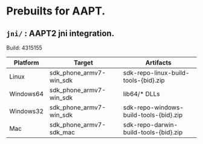 # Prebuilts for AAPT.

## `jni/` : AAPT2 jni integration.

Build: 4315155

|  Platform  |          Target          |                Artifacts                |
| ---------- | ------------------------ | --------------------------------------- |
| Linux      | sdk_phone_armv7-win_sdk  | sdk-repo-linux-build-tools-{bid}.zip    |
| Windows64  | sdk_phone_armv7-win_sdk  | lib64/* DLLs                            |
| Windows32  | sdk_phone_armv7-win_sdk  | sdk-repo-windows-build-tools-{bid}.zip  |
| Mac        | sdk_phone_armv7-sdk_mac  | sdk-repo-darwin-build-tools-{bid}.zip   |
